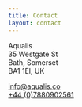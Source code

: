 ```yaml
---
title: Contact
layout: contact
---
```


Aqualis  
35 Westgate St  
Bath, Somerset   
BA1 1El, UK

<a href="mailto:info@aqualis.co">info@aqualis.co</a>  
<a href="tel:07880902561">+44 (0)7880902561</a>